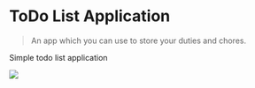 # ToDo List Application
> An app which you can use to store your duties and chores. 

Simple todo list application

![](screen.jpg)


